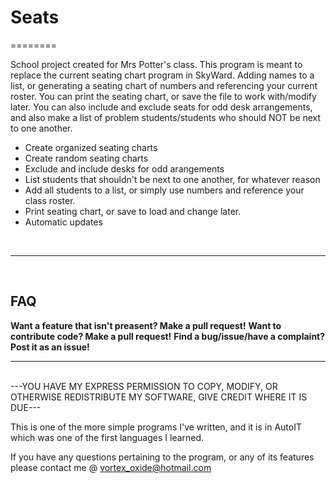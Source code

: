 <h1>Seats</h1>
========

<p>School project created for Mrs Potter's class. This program is meant to replace the current seating chart program in SkyWard. Adding names to a list, or generating a seating chart of numbers and referencing your current roster. You can print the seating chart, or save the file to work with/modify later. You can also include and exclude seats for odd desk  arrangements, and also make a list of problem students/students who should NOT be next to one another.</p>

- Create organized seating charts
- Create random seating charts
- Exclude and include desks for odd arangements
- List students that shouldn't be next to one another, for whatever reason
- Add all students to a list, or simply use numbers and reference your class roster.
- Print seating chart, or save to load and change later.
- Automatic updates
<br>
<hr>
<br>
<h2>FAQ</h2>
<b>Want a feature that isn't preasent? Make a pull request!</b>
<b>Want to contribute code? Make a pull request!</b>
<b>Find a bug/issue/have a complaint? Post it as an issue!</b>
<br>
<hr>
<br>
---YOU HAVE MY EXPRESS PERMISSION TO COPY, MODIFY, OR OTHERWISE REDISTRIBUTE MY SOFTWARE, GIVE CREDIT WHERE IT IS DUE---

This is one of the more simple programs I've written, and it is in AutoIT which was one of the first languages I learned.

If you have any questions pertaining to the program, or any of its features please contact me @ vortex_oxide@hotmail.com
